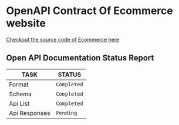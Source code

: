 # OpenAPI Contract Of Ecommerce website

[Checkout the source code of Ecommerce here](https://github.com/UTTAMGUPTA2712/Ecommerce)

## Open API Documentation Status Report

| TASK          | STATUS      |
| ------------- | ----------- |
| Format        | `Completed` |
| Schema        | `Completed` |
| Api List      | `Completed` |
| Api Responses | `Pending`   |
